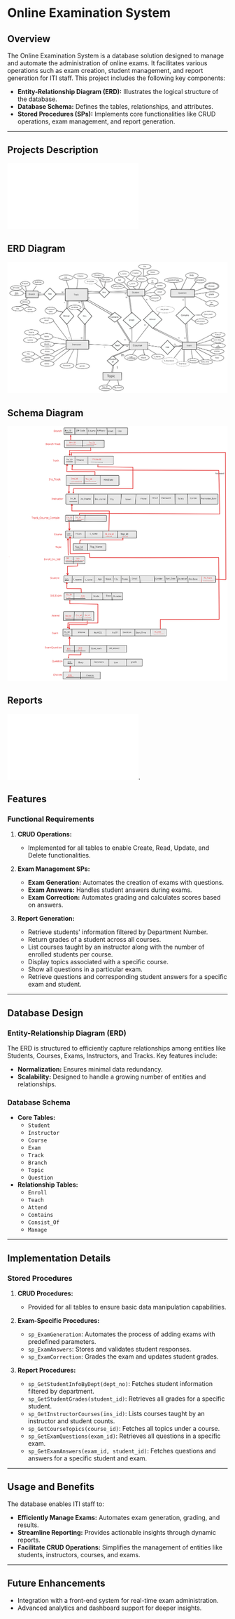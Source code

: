 
# Online Examination System 

## Overview
The Online Examination System is a database solution designed to manage and automate the administration of online exams. It facilitates various operations such as exam creation, student management, and report generation for ITI staff.
This project includes the following key components:
- **Entity-Relationship Diagram (ERD):** Illustrates the logical structure of the database.
- **Database Schema:** Defines the tables, relationships, and attributes.
- **Stored Procedures (SPs):** Implements core functionalities like CRUD operations, exam management, and report generation.

---
## Projects Description
![Projects Description](Files/Online_Examination_System.pdf)

## ERD Diagram
![ERD Diagram](Files/ERD.svg)

## Schema Diagram

![Schema Diagram](Files/Schema.svg)

## Reports

![Direct link to the reports](Reports/PDF/Report5%(3).pdf).

## Features

### Functional Requirements
1. **CRUD Operations:** 
   - Implemented for all tables to enable Create, Read, Update, and Delete functionalities.
   
2. **Exam Management SPs:**
   - **Exam Generation:** Automates the creation of exams with questions.
   - **Exam Answers:** Handles student answers during exams.
   - **Exam Correction:** Automates grading and calculates scores based on answers.

3. **Report Generation:**
   - Retrieve students' information filtered by Department Number.
   - Return grades of a student across all courses.
   - List courses taught by an instructor along with the number of enrolled students per course.
   - Display topics associated with a specific course.
   - Show all questions in a particular exam.
   - Retrieve questions and corresponding student answers for a specific exam and student.

---

## Database Design

### Entity-Relationship Diagram (ERD)
The ERD is structured to efficiently capture relationships among entities like Students, Courses, Exams, Instructors, and Tracks. Key features include:
- **Normalization:** Ensures minimal data redundancy.
- **Scalability:** Designed to handle a growing number of entities and relationships.

### Database Schema
- **Core Tables:**
  - `Student`
  - `Instructor`
  - `Course`
  - `Exam`
  - `Track`
  - `Branch`
  - `Topic`
  - `Question`
- **Relationship Tables:**
  - `Enroll`
  - `Teach`
  - `Attend`
  - `Contains`
  - `Consist_Of`
  - `Manage`

---

## Implementation Details

### Stored Procedures
1. **CRUD Procedures:**
   - Provided for all tables to ensure basic data manipulation capabilities.

2. **Exam-Specific Procedures:**
   - `sp_ExamGeneration`: Automates the process of adding exams with predefined parameters.
   - `sp_ExamAnswers`: Stores and validates student responses.
   - `sp_ExamCorrection`: Grades the exam and updates student grades.

3. **Report Procedures:**
   - `sp_GetStudentInfoByDept(dept_no)`: Fetches student information filtered by department.
   - `sp_GetStudentGrades(student_id)`: Retrieves all grades for a specific student.
   - `sp_GetInstructorCourses(ins_id)`: Lists courses taught by an instructor and student counts.
   - `sp_GetCourseTopics(course_id)`: Fetches all topics under a course.
   - `sp_GetExamQuestions(exam_id)`: Retrieves all questions in a specific exam.
   - `sp_GetExamAnswers(exam_id, student_id)`: Fetches questions and answers for a specific student and exam.

---

## Usage and Benefits

The database enables ITI staff to:
- **Efficiently Manage Exams:** Automates exam generation, grading, and results.
- **Streamline Reporting:** Provides actionable insights through dynamic reports.
- **Facilitate CRUD Operations:** Simplifies the management of entities like students, instructors, courses, and exams.

---

## Future Enhancements

- Integration with a front-end system for real-time exam administration.
- Advanced analytics and dashboard support for deeper insights.

